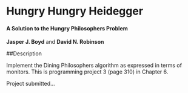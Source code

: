# Hungry Hungry Heidegger
#### A Solution to the Hungry Philosophers Problem

__Jasper J. Boyd__  and __David N. Robinson__

##Description

Implement the Dining Philosophers algorithm as expressed in terms of monitors. This is programming project 3 (page 310) in Chapter 6.

Project submitted… 
